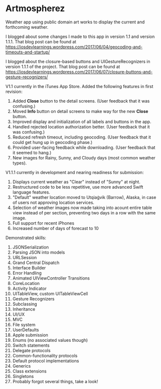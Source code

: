 # Artmospherez

Weather app using public domain art works to display the current and forthcoming weather. 

I blogged about some changes I made to this app in version 1.1 and version 1.1.1. That blog post can be found at https://iosdevlearnings.wordpress.com/2017/06/04/geocoding-and-timeouts-and-startup/

I blogged about the closure-based buttons and UIGestureRecognizers in version 1.1.1 of the project. That blog post can be found at https://iosdevlearnings.wordpress.com/2017/06/07/closure-buttons-and-gesture-recognizers/

V1.1 currently in the iTunes App Store. Added the following features in first revision:
1. Added **Close** button to the detail screens. (User feedback that it was confusing.)
2. Moved **Info** button on detail screens to make way for the new **Close** button.
3. Improved display and initialization of all labels and buttons in the app.
4. Handled rejected location authorization better. (User feedback that it was confusing.)
5. Reduced refresh timeout, including geocoding. (User feedback that it could get hung up in geocoding phase.)
6. Provided user-facing feedback while downloading. (User feedback that it seemed to hang.)
7. New images for Rainy, Sunny, and Cloudy days (most common weather types).

V1.1.1 currently in development and nearing readiness for submission:
1. Displays current weather as "Clear" instead of "Sunny" at night.
2. Restructured code to be less repetitive, use more advanced Swift language features.
3. "Default" weather location moved to Utqiaġvik (Barrow), Alaska, in case of users not approving location services.
4. Selection of weather images now made taking into acount entire table view instead of per section, preventing two days in a row with the same image.
5. Full support for recent iPhones
6. Increased number of days of forecast to 10

Demonstrated skills:
1. JSONSerialization
2. Parsing JSON into models
3. URLSession
4. Grand Central Dispatch
5. Interface Builder
6. Error Handling
7. Animated UIViewController Transitions
8. CoreLocation
9. Activity Indicator
10. UITableView, custom UITableViewCell
11. Gesture Recognizers
12. Subclassing
13. Inheritance
14. UI/UX
15. MVC
16. File system
17. UserDefaults
18. Apple submission
19. Enums (no associated values though)
20. Switch statements
21. Delegate protocols
22. Common-functionality protocols
23. Default protocol implementations
24. Generics
25. Class extensions
26. Singletons
27. Probably forgot several things, take a look!
